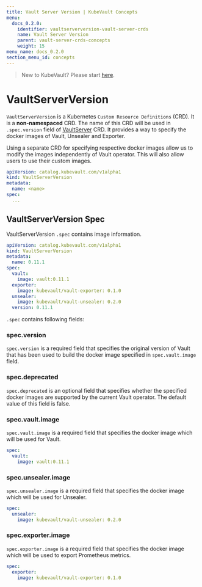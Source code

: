 ```yaml
---
title: Vault Server Version | KubeVault Concepts
menu:
  docs_0.2.0:
    identifier: vaultserverversion-vault-server-crds
    name: Vault Server Version
    parent: vault-server-crds-concepts
    weight: 15
menu_name: docs_0.2.0
section_menu_id: concepts
---
```


> New to KubeVault? Please start [here](/docs/concepts/README.md).

# VaultServerVersion

`VaultServerVersion` is a Kubernetes `Custom Resource Definitions` (CRD). It is a **non-namespaced** CRD. The name of this CRD will be used in `.spec.version` field of [VaultServer](/docs/concepts/vault-server-crds/vaultserver.md) CRD. It provides a way to specify the docker images of Vault, Unsealer and Exporter.

Using a separate CRD for specifying respective docker images allow us to modify the images independently of Vault operator. This will also allow users to use their custom images.

```yaml
apiVersion: catalog.kubevault.com/v1alpha1
kind: VaultServerVersion
metadata:
  name: <name>
spec:
  ...
```

## VaultServerVersion Spec

VaultServerVersion `.spec` contains image information.

```yaml
apiVersion: catalog.kubevault.com/v1alpha1
kind: VaultServerVersion
metadata:
  name: 0.11.1
spec:
  vault:
    image: vault:0.11.1
  exporter:
    image: kubevault/vault-exporter: 0.1.0
  unsealer:
    image: kubevault/vault-unsealer: 0.2.0
  version: 0.11.1
```

`.spec` contains following fields:

### spec.version

`spec.version` is a required field that specifies the original version of Vault that has been used to build the docker image specified in `spec.vault.image` field.

### spec.deprecated

`spec.deprecated` is an optional field that specifies whether the specified docker images are supported by the current Vault operator. The default value of this field is false.

### spec.vault.image

`spec.vault.image` is a required field that specifies the docker image which will be used for Vault.

```yaml
spec:
  vault:
    image: vault:0.11.1
```

### spec.unsealer.image

`spec.unsealer.image` is a required field that specifies the docker image which will be used for Unsealer.

```yaml
spec:
  unsealer:
    image: kubevault/vault-unsealer: 0.2.0
```

### spec.exporter.image

`spec.exporter.image` is a required field that specifies the docker image which will be used to export Prometheus metrics.

```yaml
spec:
  exporter:
    image: kubevault/vault-exporter: 0.1.0
```
